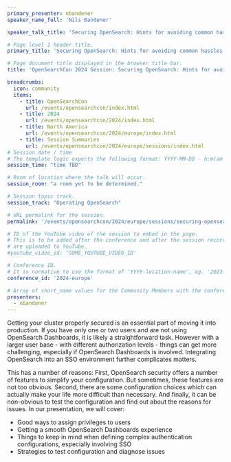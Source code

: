 ```yaml
---
primary_presenter: nbandener
speaker_name_full: 'Nils Bandener'

speaker_talk_title: 'Securing OpenSearch: Hints for avoiding common hassles'

# Page level 1 header title.
primary_title: 'Securing OpenSearch: Hints for avoiding common hassles'

# Page document title displayed in the browser title bar.
title: 'OpenSearchCon 2024 Session: Securing OpenSearch: Hints for avoiding common hassles'

breadcrumbs:
  icon: community
  items:
    - title: OpenSearchCon
      url: /events/opensearchcon/index.html
    - title: 2024
      url: /events/opensearchcon/2024/index.html
    - title: North America
      url: /events/opensearchcon/2024/europe/index.html
    - title: Session Summaries
      url: /events/opensearchcon/2024/europe/sessions/index.html
# Session date / time
# The template logic expects the following format: YYYY-MM-DD - h:m(am|pm)-(h:m(am|pm))
session_time: "time TBD"

# Room of location where the talk will occur.
session_room: "a room yet to be determined."

# Session topic track.
session_track: "Operating OpenSearch"

# URL permalink for the session.
permalink: '/events/opensearchcon/2024/europe/sessions/securing-opensearch.html'

# ID of the YouTube video of the session to embed in the page.
# This is to be added after the conference and after the session recordings
# are uploaded to YouTube.
#youtube_video_id: 'SOME_YOUTUBE_VIDEO_ID'

# Conference ID.
# It is normative to use the format of 'YYYY-location-name', eg. '2023-europe'.
conference_id: '2024-europe'

# Array of short_name values for the Community Members with the conference_speaker persona whom are presenting the session. This includes the primary_speaker indicated above and any other presenters (if any).
presenters:
  - nbandener
---
```

Getting your cluster properly secured is an essential part of moving it into production. If you have only one or two users and are not using OpenSearch Dashboards, it is likely a straightforward task. However with a larger user base - with different authorization levels - things can get more challenging, especially if OpenSearch Dashboards is involved. Integrating OpenSearch into an SSO environment further complicates matters.

This has a number of reasons: First, OpenSearch security offers a number of features to simplify your configuration. But sometimes, these features are not too obvious. Second, there are some configuration choices which can actually make your life more difficult than necessary. And finally, it can be non-obvious to test the configuration and find out about the reasons for issues.
In our presentation, we will cover:

- Good ways to assign privileges to users
- Getting a smooth OpenSearch Dashboards experience
- Things to keep in mind when defining complex authentication configurations, especially involving SSO
- Strategies to test configuration and diagnose issues
